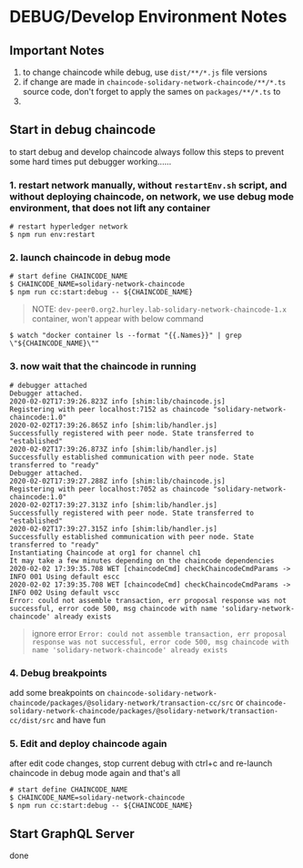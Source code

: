 # DEBUG/Develop Environment Notes

## Important Notes

1. to change chaincode while debug, use `dist/**/*.js` file versions
2. if change are made in `chaincode-solidary-network-chaincode/**/*.ts` source code, don't forget to apply the sames on `packages/**/*.ts` to
3. 

## Start in debug chaincode

to start debug and develop chaincode always follow this steps to prevent some hard times put debugger working......

### 1. restart network manually, without `restartEnv.sh` script, and without deploying chaincode, on network, we use debug mode environment, that does not lift any container

```shell
# restart hyperledger network
$ npm run env:restart
```

### 2. launch chaincode in debug mode

```shell
# start define CHAINCODE_NAME
$ CHAINCODE_NAME=solidary-network-chaincode
$ npm run cc:start:debug -- ${CHAINCODE_NAME}
```

> NOTE: `dev-peer0.org2.hurley.lab-solidary-network-chaincode-1.x` container, won't appear with below command

```shell
$ watch "docker container ls --format "{{.Names}}" | grep \"${CHAINCODE_NAME}\""
```

### 3. now wait that the chaincode in running

```shell
# debugger attached
Debugger attached.
2020-02-02T17:39:26.823Z info [shim:lib/chaincode.js]                             Registering with peer localhost:7152 as chaincode "solidary-network-chaincode:1.0"  
2020-02-02T17:39:26.865Z info [shim:lib/handler.js]                               Successfully registered with peer node. State transferred to "established"  
2020-02-02T17:39:26.873Z info [shim:lib/handler.js]                               Successfully established communication with peer node. State transferred to "ready"  
Debugger attached.
2020-02-02T17:39:27.288Z info [shim:lib/chaincode.js]                             Registering with peer localhost:7052 as chaincode "solidary-network-chaincode:1.0"  
2020-02-02T17:39:27.313Z info [shim:lib/handler.js]                               Successfully registered with peer node. State transferred to "established"  
2020-02-02T17:39:27.315Z info [shim:lib/handler.js]                               Successfully established communication with peer node. State transferred to "ready"  
Instantiating Chaincode at org1 for channel ch1
It may take a few minutes depending on the chaincode dependencies
2020-02-02 17:39:35.708 WET [chaincodeCmd] checkChaincodeCmdParams -> INFO 001 Using default escc
2020-02-02 17:39:35.708 WET [chaincodeCmd] checkChaincodeCmdParams -> INFO 002 Using default vscc
Error: could not assemble transaction, err proposal response was not successful, error code 500, msg chaincode with name 'solidary-network-chaincode' already exists
```

> ignore error `Error: could not assemble transaction, err proposal response was not successful, error code 500, msg chaincode with name 'solidary-network-chaincode' already exists`

### 4. Debug breakpoints

add some breakpoints on `chaincode-solidary-network-chaincode/packages/@solidary-network/transaction-cc/src` or `chaincode-solidary-network-chaincode/packages/@solidary-network/transaction-cc/dist/src` and have fun

### 5. Edit and deploy chaincode again

after edit code changes, stop current debug with ctrl+c and re-launch chaincode in debug mode again and that's all

```shell
# start define CHAINCODE_NAME
$ CHAINCODE_NAME=solidary-network-chaincode
$ npm run cc:start:debug -- ${CHAINCODE_NAME}
```

## Start GraphQL Server

done